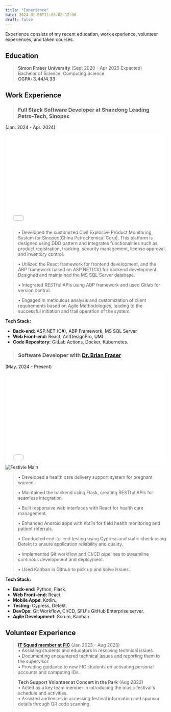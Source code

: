 ```yaml
---
title: "Experience"
date: 2024-01-08T11:08:02-12:00
draft: false
---
```


Experience consists of my recent education, work experience, volunteer experiences, and taken courses.

## Education

> **Simon Fraser University** (Sept 2020 - Apr 2025 Expected) <br>
> Bachelor of Science, Computing Science  <br>
> **CGPA: 3.44/4.33** <br>

## Work Experience

> ### Full Stack Software Developer at Shandong Leading Petro-Tech, Sinopec 
(Jan. 2024 - Apr. 2024) <br>

<div style="position: relative; width: 100%; padding-bottom: 56.25%;">
  <iframe src="cems.html" style="position: absolute; top: 0; left: 0; width: 100%; height: 100%;" frameborder="0"></iframe>
</div>

> •  Developed the customized Civil Explosive Product Monitoring System for Sinopec(China Petrochemical Corp). This platform is designed using DDD pattern and integrates functionalities such as product registration, tracking, security management, license approval, and inventory control.<br>

> • Utilized the React framework for frontend development, and the ABP framework based on ASP.NET(C#) for backend development. Designed and maintained the MS SQL Server database.  <br>

> •  Integrated RESTful APIs using ABP framework and used Gitlab for version control. <br>

> •  Engaged in meticulous analysis and customization of client requirements based on Agile Methodologies, leading to the successful initiation and trail operation of the system. <br>

**Tech Stack:**

- **Back-end:** ASP.NET (C#), ABP Framework, MS SQL Server
- **Web Front-end:** React, AntDesignPro, UMI
- **Code Repository:** GitLab Actions, Docker, Kubernetes.



> ### Software Developer with [Dr. Brian Fraser](https://www.sfu.ca/computing/people/faculty/brianfraser.html)
(May. 2024 - Present) <br>

<div style="position: relative; width: 100%; padding-bottom: 56.25%;">
  <iframe src="cradle.html" style="position: absolute; top: 0; left: 0; width: 100%; height: 100%;" frameborder="0"></iframe>
</div>

<img src="cradle_mobile.png" class="d-block w-100" alt="Festivie Main">

> • Developed a health care delivery support system for pregnant women.

> • Maintained the backend using Flask, creating RESTful APIs for seamless integration.  <br>

> • Built responsive web interfaces with React for health care management.<br>

> • Enhanced Android apps with Kotlin for field health monitoring and patient referrals. <br>

> • Conducted end-to-end testing using Cypress and static check using Detekt to ensure application reliability and quality. <br>

> • Implemented Git workflow and CI/CD pipelines to streamline continous development and deployment. <br>

> • Used Kanban in Github to pick up and solve issues. <br>


**Tech Stack:**

- **Back-end:** Python, Flask.
- **Web Front-end:** React.
- **Mobile Apps:** Kotlin.
- **Testing:** Cypress, Detekt.
- **DevOps:** Git Workflow, CI/CD, SFU's GitHub Enterprise server.
- **Agile Development:** Scrum, Kanban.

## Volunteer Experience
>  [**IT Squad member at FIC**](https://www.fraseric.ca/campus-life/volunteer-opportunities/it-squad/) (Jan 2023 - Aug 2023) <br>
> • Assisting students and educators in resolving technical issues.<br>
> • Documenting encountered technical issues and reporting them to the supervisor.<br>
> • Providing guidance to new FIC students on activating personal accounts and computing IDs. <br>

> **Tech Support Volunteer at Concert in the Park** (Aug 2022) <br>
> • Acted as a key team member in introducing the music festival's schedule and activities.  <br>
> • Assisted audiences in accessing festival information and sponsor details through QR code scanning. <br>
